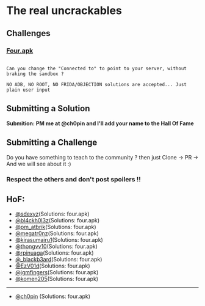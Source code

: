 # The real uncrackables 



## Challenges 


### [Four.apk](https://github.com/Ch0pin/uncrackable/blob/main/four.apk)

```

Can you change the "Connected to" to point to your server, without braking the sandbox ?

NO ADB, NO ROOT, NO FRIDA/OBJECTION solutions are accepted... Just plain user input 
```


## Submitting a Solution

**Submition: PM me at @ch0pin and I'll add your name to the Hall Of Fame**

## Submitting a Challenge 

Do you have something to teach to the community ? then just Clone -> PR -> And we will see about it :) 

### Respect the others and don't post spoilers !!

## HoF:
- [@sdexyz](https://twitter.com/sdexyz)(Solutions: four.apk)
- [@bl4ckh0l3z](https://twitter.com/bl4ckh0l3z)(Solutions: four.apk)
- [@pm_atbrik](https://twitter.com/m_atbrik)(Solutions: four.apk)
- [@megatr0nz](https://twitter.com/megatr0nz)(Solutions: four.apk)
- [@kirasumairu1](https://twitter.com/kirasumairu1)(Solutions: four.apk)
- [@thongvv10](https://twitter.com/thongvv10)(Solutions: four.apk)
- [@rpinuaga](https://twitter.com/rpinuaga)(Solutions: four.apk)
- [@_blackb3ard](https://twitter.com/_blackb3ard)(Solutions: four.apk) 
- [@EzV01d](https://twitter.com/EzV01d)(Solutions: four.apk) 
- [@jgmfingers](https://twitter.com/jgmfingers)(Solutions: four.apk) 
- [@komen205](https://twitter.com/komen205)(Solutions: four.apk) 
----
- [@ch0pin](https://twitter.com/Ch0pin) (Solutions: four.apk)


